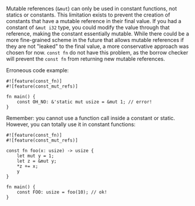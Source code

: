 Mutable references (`&mut`) can only be used in constant functions, not statics
or constants. This limitation exists to prevent the creation of constants that
have a mutable reference in their final value. If you had a constant of `&mut
i32` type, you could modify the value through that reference, making the
constant essentially mutable. While there could be a more fine-grained scheme
in the future that allows mutable references if they are not "leaked" to the
final value, a more conservative approach was chosen for now. `const fn` do not
have this problem, as the borrow checker will prevent the `const fn` from
returning new mutable references.

Erroneous code example:

```compile_fail,E0764
#![feature(const_fn)]
#![feature(const_mut_refs)]

fn main() {
    const OH_NO: &'static mut usize = &mut 1; // error!
}
```

Remember: you cannot use a function call inside a constant or static. However,
you can totally use it in constant functions:

```
#![feature(const_fn)]
#![feature(const_mut_refs)]

const fn foo(x: usize) -> usize {
    let mut y = 1;
    let z = &mut y;
    *z += x;
    y
}

fn main() {
    const FOO: usize = foo(10); // ok!
}
```
